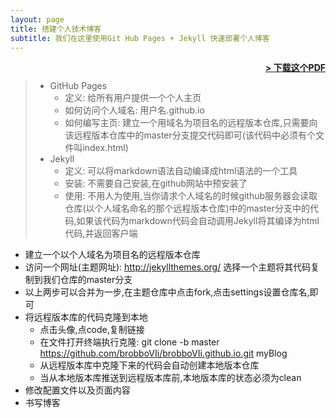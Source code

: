 ```yaml
---
layout: page
title: 搭建个人技术博客
subtitle: 我们在这里使用Git Hub Pages + Jekyll 快速部署个人博客
---
```


<span style="float: right; "><a href="{{ '/assets/resume.pdf' | prepend: site.baseurl }}"><strong>> 下载这个PDF</strong></a> </span>
<br>

> - GitHub Pages 
>   - 定义: 给所有用户提供一个个人主页
>   - 如何访问个人域名: 用户名.github.io
>   - 如何编写主页:  建立一个用域名为项目名的远程版本仓库,只需要向该远程版本仓库中的master分支提交代码即可(该代码中必须有个文件叫index.html)
> - Jekyll
>   - 定义: 可以将markdown语法自动编译成html语法的一个工具
>   - 安装: 不需要自己安装,在github网站中预安装了
>   - 使用: 不用人为使用,当你请求个人域名的时候github服务器会读取仓库(以个人域名命名的那个远程版本仓库)中的master分支中的代码,如果该代码为markdown代码会自动调用Jekyll将其编译为html代码,并返回客户端

- 建立一个以个人域名为项目名的远程版本仓库
- 访问一个网址(主题网址): http://jekyllthemes.org/ 选择一个主题将其代码复制到我们仓库的master分支
- 以上两步可以合并为一步,在主题仓库中点击fork,点击settings设置仓库名,即可
- 将远程版本库的代码克隆到本地
  - 点击头像,点code,复制链接
  - 在文件打开终端执行克隆: git clone -b master https://github.com/brobboVIi/brobboVIi.github.io.git myBlog
  - 从远程版本库中克隆下来的代码会自动创建本地版本仓库
  - 当从本地版本库推送到远程版本库前,本地版本库的状态必须为clean
- 修改配置文件以及页面内容
- 书写博客